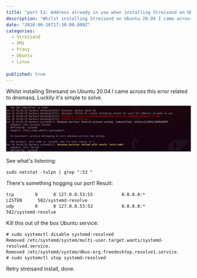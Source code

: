 ```yaml
---
title: "port 53: Address already in use when installing Streisand on Ubuntu 20.04"
description: "Whilst installing Streisand on Ubuntu 20.04 I came across this error related to dnsmasq. Luckily it's simple to solve."
date: "2020-06-26T17:30:00.000Z"
categories: 
  - Streisand
  - VMs
  - Proxy
  - Ubuntu
  - Linux

published: true
---
```


Whilst installing Streisand on Ubuntu 20.04 I came across this error related to dnsmasq. Luckily it's simple to solve.

![](./dnsmasq-port-53-already-in-use.jpeg)

See what's listening:

```
sudo netstat -tulpn | grep ":53 "
```

There's something hogging our port! Result:

```
tcp        0      0 127.0.0.53:53           0.0.0.0:*               LISTEN      582/systemd-resolve 
udp        0      0 127.0.0.53:53           0.0.0.0:*                           582/systemd-resolve
```

Kill this out of the box Ubuntu service:

```
# sudo systemctl disable systemd-resolved
Removed /etc/systemd/system/multi-user.target.wants/systemd-resolved.service.
Removed /etc/systemd/system/dbus-org.freedesktop.resolve1.service.
# sudo systemctl stop systemd-resolved
```

Retry streisand install, done.